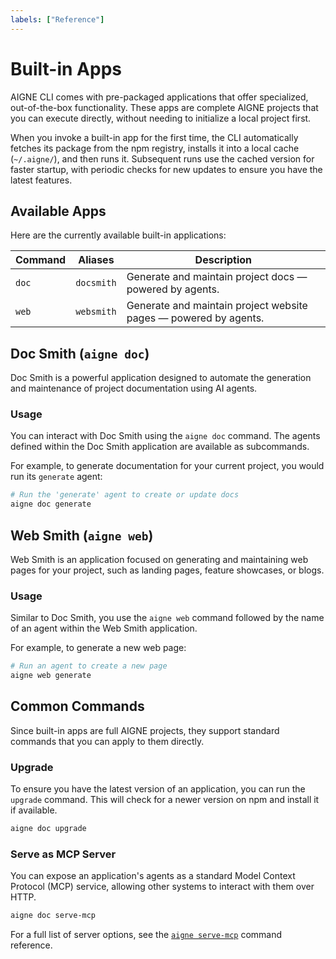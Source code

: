```yaml
---
labels: ["Reference"]
---
```


# Built-in Apps

AIGNE CLI comes with pre-packaged applications that offer specialized, out-of-the-box functionality. These apps are complete AIGNE projects that you can execute directly, without needing to initialize a local project first.

When you invoke a built-in app for the first time, the CLI automatically fetches its package from the npm registry, installs it into a local cache (`~/.aigne/`), and then runs it. Subsequent runs use the cached version for faster startup, with periodic checks for new updates to ensure you have the latest features.

## Available Apps

Here are the currently available built-in applications:

| Command | Aliases | Description |
|---|---|---|
| `doc` | `docsmith` | Generate and maintain project docs — powered by agents. |
| `web` | `websmith` | Generate and maintain project website pages — powered by agents. |

## Doc Smith (`aigne doc`)

Doc Smith is a powerful application designed to automate the generation and maintenance of project documentation using AI agents.

### Usage

You can interact with Doc Smith using the `aigne doc` command. The agents defined within the Doc Smith application are available as subcommands.

For example, to generate documentation for your current project, you would run its `generate` agent:

```bash title="Generate project documentation" icon=lucide:terminal
# Run the 'generate' agent to create or update docs
aigne doc generate
```

## Web Smith (`aigne web`)

Web Smith is an application focused on generating and maintaining web pages for your project, such as landing pages, feature showcases, or blogs.

### Usage

Similar to Doc Smith, you use the `aigne web` command followed by the name of an agent within the Web Smith application.

For example, to generate a new web page:

```bash title="Generate a new web page" icon=lucide:terminal
# Run an agent to create a new page
aigne web generate
```

## Common Commands

Since built-in apps are full AIGNE projects, they support standard commands that you can apply to them directly.

### Upgrade

To ensure you have the latest version of an application, you can run the `upgrade` command. This will check for a newer version on npm and install it if available.

```bash title="Upgrade Doc Smith" icon=lucide:terminal
aigne doc upgrade
```

### Serve as MCP Server

You can expose an application's agents as a standard Model Context Protocol (MCP) service, allowing other systems to interact with them over HTTP.

```bash title="Serve Doc Smith agents" icon=lucide:terminal
aigne doc serve-mcp
```

For a full list of server options, see the [`aigne serve-mcp`](./command-reference-serve-mcp.md) command reference.
